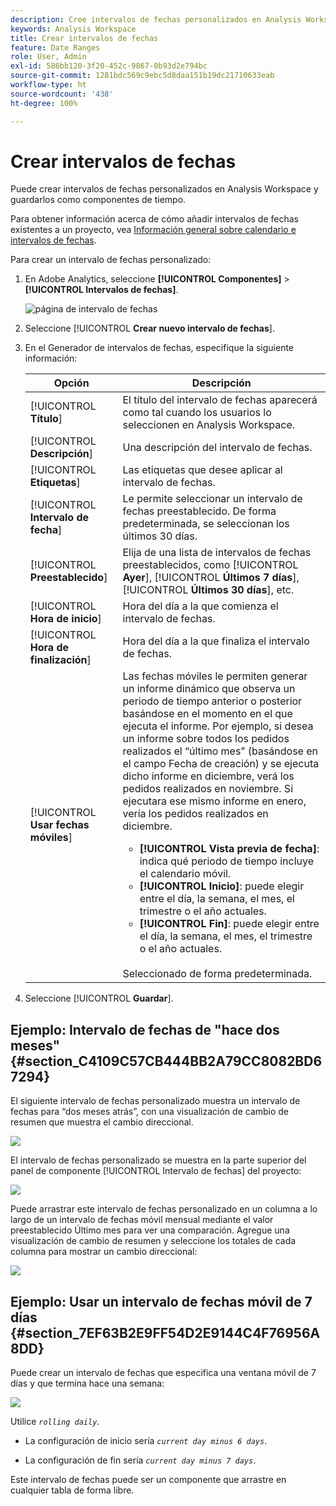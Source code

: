 ```yaml
---
description: Cree intervalos de fechas personalizados en Analysis Workspace y guárdelos como componentes de tiempo.
keywords: Analysis Workspace
title: Crear intervalos de fechas
feature: Date Ranges
role: User, Admin
exl-id: 586bb120-3f20-452c-9867-0b93d2e794bc
source-git-commit: 1281bdc569c9ebc5d8daa151b19dc21710633eab
workflow-type: ht
source-wordcount: '438'
ht-degree: 100%

---
```


# Crear intervalos de fechas

Puede crear intervalos de fechas personalizados en Analysis Workspace y guardarlos como componentes de tiempo.

Para obtener información acerca de cómo añadir intervalos de fechas existentes a un proyecto, vea [Información general sobre calendario e intervalos de fechas](/help/analyze/analysis-workspace/components/calendar-date-ranges/calendar.md).

Para crear un intervalo de fechas personalizado:

1. En Adobe Analytics, seleccione **[!UICONTROL Componentes]** > **[!UICONTROL Intervalos de fechas]**.

   ![página de intervalo de fechas](assets/date-ranges.png)

1. Seleccione [!UICONTROL **Crear nuevo intervalo de fechas**].

1. En el Generador de intervalos de fechas, especifique la siguiente información:

   | Opción | Descripción |
   |---------|----------|
   | [!UICONTROL **Título**] | El título del intervalo de fechas aparecerá como tal cuando los usuarios lo seleccionen en Analysis Workspace. |
   | [!UICONTROL **Descripción**] | Una descripción del intervalo de fechas. |
   | [!UICONTROL **Etiquetas**] | Las etiquetas que desee aplicar al intervalo de fechas. |
   | [!UICONTROL **Intervalo de fecha**] | Le permite seleccionar un intervalo de fechas preestablecido. De forma predeterminada, se seleccionan los últimos 30 días. |
   | [!UICONTROL **Preestablecido**] | Elija de una lista de intervalos de fechas preestablecidos, como [!UICONTROL **Ayer**], [!UICONTROL **Últimos 7 días**], [!UICONTROL **Últimos 30 días**], etc. |
   | [!UICONTROL **Hora de inicio**] | Hora del día a la que comienza el intervalo de fechas. |
   | [!UICONTROL **Hora de finalización**] | Hora del día a la que finaliza el intervalo de fechas. |
   | [!UICONTROL **Usar fechas móviles**] | Las fechas móviles le permiten generar un informe dinámico que observa un periodo de tiempo anterior o posterior basándose en el momento en el que ejecuta el informe. Por ejemplo, si desea un informe sobre todos los pedidos realizados el “último mes” (basándose en el campo Fecha de creación) y se ejecuta dicho informe en diciembre, verá los pedidos realizados en noviembre. Si ejecutara ese mismo informe en enero, vería los pedidos realizados en diciembre.<ul><li>**[!UICONTROL Vista previa de fecha]**: indica qué periodo de tiempo incluye el calendario móvil.</li><li>**[!UICONTROL Inicio]**: puede elegir entre el día, la semana, el mes, el trimestre o el año actuales.</li><li>**[!UICONTROL Fin]**: puede elegir entre el día, la semana, el mes, el trimestre o el año actuales.</li></ul><br>Seleccionado de forma predeterminada. |

1. Seleccione [!UICONTROL **Guardar**].

## Ejemplo: Intervalo de fechas de &quot;hace dos meses&quot; {#section_C4109C57CB444BB2A79CC8082BD67294}

El siguiente intervalo de fechas personalizado muestra un intervalo de fechas para “dos meses atrás”, con una visualización de cambio de resumen que muestra el cambio direccional.

![](assets/date-range-two-months-ago.png)

El intervalo de fechas personalizado se muestra en la parte superior del panel de componente [!UICONTROL Intervalo de fechas] del proyecto:

![](assets/date-range-panel-two-months-ago.png)

Puede arrastrar este intervalo de fechas personalizado en un columna a lo largo de un intervalo de fechas móvil mensual mediante el valor preestablecido Último mes para ver una comparación. Agregue una visualización de cambio de resumen y seleccione los totales de cada columna para mostrar un cambio direccional:

![](assets/date-range-two-months-table.png)

## Ejemplo: Usar un intervalo de fechas móvil de 7 días {#section_7EF63B2E9FF54D2E9144C4F76956A8DD}

Puede crear un intervalo de fechas que especifica una ventana móvil de 7 días y que termina hace una semana:

![](assets/create_date_range.png)

Utilice *`rolling daily`*.

* La configuración de inicio sería *`current day minus 6 days`*.

* La configuración de fin sería *`current day minus 7 days`*.

Este intervalo de fechas puede ser un componente que arrastre en cualquier tabla de forma libre.
